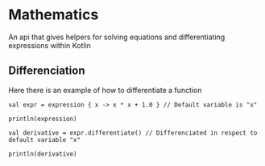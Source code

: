 # Mathematics

An api that gives helpers for solving equations and differentiating expressions within Kotlin

## Differenciation

Here there is an example of how to differentiate a function

    val expr = expression { x -> x * x + 1.0 } // Default variable is "x"
    
    println(expression)

    val derivative = expr.differentiate() // Differenciated in respect to default variable "x"

    println(derivative)

    
    